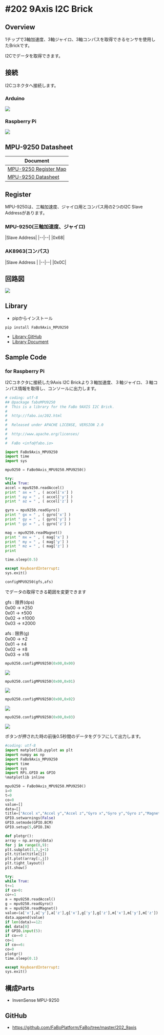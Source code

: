 # #202 9Axis I2C Brick

[](../img/200_i2c/product/202.jpg)
<!--COLORME-->

## Overview
1チップで3軸加速度、3軸ジャイロ、3軸コンパスを取得できるセンサを使用したBrickです。

I2Cでデータを取得できます。

## 接続
I2Cコネクタへ接続します。

### Arduino
![](../img/200_i2c/connect/202_9axis_connect.jpg)
### Raspberry Pi
![](../img/200_i2c/connect/202_connect_with_rasppi.jpg)

## MPU-9250 Datasheet
| Document |
| -- |
| [MPU-9250 Register Map](http://43zrtwysvxb2gf29r5o0athu.wpengine.netdna-cdn.com/wp-content/uploads/2015/02/MPU-9250-Register-Map.pdf) |
| [MPU-9250 Datasheet](http://43zrtwysvxb2gf29r5o0athu.wpengine.netdna-cdn.com/wp-content/uploads/2015/02/MPU-9250-Datasheet.pdf) |

## Register
MPU-9250は、三軸加速度、ジャイロ用とコンパス用の2つのI2C Slave Addressがあります。

### MPU-9250(三軸加速度、ジャイロ)
|Slave Address|
|--|--|
|0x68|

### AK8963(コンパス)
|Slave Address |
|--|--|
|0x0C|

## 回路図
![](../img/200_i2c/schematic/202_9axis.png)

## Library

- pipからインストール
```
pip install FaBo9Axis_MPU9250
```
- [Library GitHub](https://github.com/FaBoPlatform/FaBo9AXIS-MPU9250-Python)
- [Library Document](http://fabo.io/doxygen/FaBo9AXIS-MPU9250-Python/)

## Sample Code


### for Raspberry Pi
I2Cコネクタに接続した9Axis I2C Brickより３軸加速度、３軸ジャイロ、３軸コンパス情報を取得し、コンソールに出力します。

```python
# coding: utf-8
## @package faboMPU9250
#  This is a library for the FaBo 9AXIS I2C Brick.
#
#  http://fabo.io/202.html
#
#  Released under APACHE LICENSE, VERSION 2.0
#
#  http://www.apache.org/licenses/
#
#  FaBo <info@fabo.io>

import FaBo9Axis_MPU9250
import time
import sys

mpu9250 = FaBo9Axis_MPU9250.MPU9250()

try:
while True:
accel = mpu9250.readAccel()
print " ax = " , ( accel['x'] )
print " ay = " , ( accel['y'] )
print " az = " , ( accel['z'] )

gyro = mpu9250.readGyro()
print " gx = " , ( gyro['x'] )
print " gy = " , ( gyro['y'] )
print " gz = " , ( gyro['z'] )

mag = mpu9250.readMagnet()
print " mx = " , ( mag['x'] )
print " my = " , ( mag['y'] )
print " mz = " , ( mag['z'] )
print

time.sleep(0.5)

except KeyboardInterrupt:
sys.exit()
```

```python
configMPU9250(gfs,afs)
```  
でデータの取得できる範囲を変更できます  

gfs   : 限界(dps)  
0x00 -> ±250  
0x01 -> ±500  
0x02 -> ±1000  
0x03 -> ±2000  

afs   : 限界(g)  
0x00 -> ±2    
0x01 -> ±4  
0x02 -> ±8  
0x03 -> ±16  


```python
mpu9250.configMPU9250(0x00,0x00)
```
![](../img/200_i2c/graph/AFS2.png)
```python
mpu9250.configMPU9250(0x00,0x01)
```
![](../img/200_i2c/graph/AFS4.png)
```python
mpu9250.configMPU9250(0x00,0x02)
```
![](../img/200_i2c/graph/AFS8.png)
```python
mpu9250.configMPU9250(0x00,0x03)
```
![](../img/200_i2c/graph/AFS16.png)

ボタンが押された時の前後0.5秒間のデータをグラフにして出力します。
```python
#coding: utf-8
import matplotlib.pyplot as plt
import numpy as np
import FaBo9Axis_MPU9250
import time
import sys
import RPi.GPIO as GPIO
%matplotlib inline

mpu9250 = FaBo9Axis_MPU9250.MPU9250()
i=0
t=0
co=0
value=[]
data=[]
title=["Accel x","Accel y","Accel z","Gyro x","Gyro y","Gyro z","Magnet x","Magnet y","Magnet z"]
GPIO.setwarnings(False)
GPIO.setmode(GPIO.BCM)
GPIO.setup(5,GPIO.IN)

def plotgr():
array = np.array(data)
for j in range(0,9):
plt.subplot(3,3,j+1)
plt.title(title[j])
plt.plot(array[:,j])
plt.tight_layout()
plt.show()

try:
while True:
t+=1
if co>0:
co+=1
a = mpu9250.readAccel()
g = mpu9250.readGyro()
m = mpu9250.readMagnet()
value=(a['x'],a['y'],a['z'],g['x'],g['y'],g['z'],m['x'],m['y'],m['z'])
data.append(value)
if len(data)==12:
del data[0]
if GPIO.input(5):
if co==0 :
co=1
if co==6:
co=0
plotgr()
time.sleep(0.1)

except KeyboardInterrupt:
sys.exit()

```

## 構成Parts
- InvenSense MPU-9250

## GitHub
- https://github.com/FaBoPlatform/FaBo/tree/master/202_9axis
